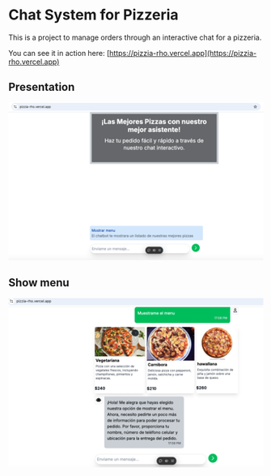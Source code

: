 

# Chat System for Pizzeria

This is a project to manage orders through an interactive chat for a pizzeria.

You can see it in action here: [https://pizzia-rho.vercel.app](https://pizzia-rho.vercel.app)

## Presentation

![alt text](https://github.com/alejandroaguilarhiguera/pizzia/blob/main/assets/hello.png)

## Show menu
![alt text](https://github.com/alejandroaguilarhiguera/pizzia/blob/main/assets/menu.png)